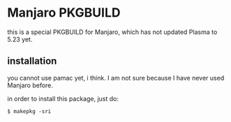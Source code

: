 # Manjaro PKGBUILD

this is a special PKGBUILD for Manjaro, which has not updated Plasma to 5.23 yet.

## installation

you cannot use pamac yet, i think. I am not sure because I have never used Manjaro before.

in order to install this package, just do:

```
$ makepkg -sri
```
